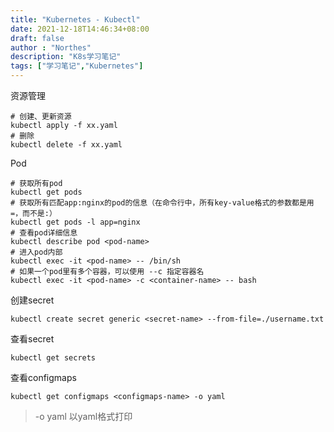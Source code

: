 ```yaml
---
title: "Kubernetes - Kubectl"
date: 2021-12-18T14:46:34+08:00
draft: false
author : "Northes"
description: "K8s学习笔记"
tags: ["学习笔记","Kubernetes"]
---
```


资源管理
```shell
# 创建、更新资源
kubectl apply -f xx.yaml
# 删除
kubectl delete -f xx.yaml
```

Pod
```shell
# 获取所有pod
kubectl get pods
# 获取所有匹配app:nginx的pod的信息（在命令行中，所有key-value格式的参数都是用=，而不是:）
kubectl get pods -l app=nginx
# 查看pod详细信息
kubectl describe pod <pod-name>
# 进入pod内部
kubectl exec -it <pod-name> -- /bin/sh
# 如果一个pod里有多个容器，可以使用 --c 指定容器名
kubectl exec -it <pod-name> -c <container-name> -- bash 
```


创建secret
```shell
kubectl create secret generic <secret-name> --from-file=./username.txt
```

查看secret
```shell
kubectl get secrets
```

查看configmaps
```shell
kubectl get configmaps <configmaps-name> -o yaml
```
> -o yaml 以yaml格式打印